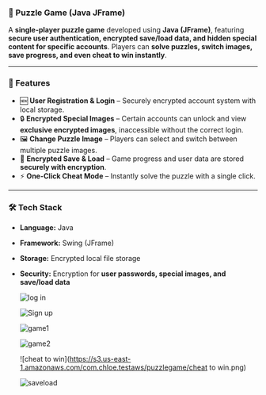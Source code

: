 ### **📝 Puzzle Game (Java JFrame)**

A **single-player puzzle game** developed using **Java (JFrame)**, featuring **secure user authentication, encrypted save/load data, and hidden special content for specific accounts**. Players can **solve puzzles, switch images, save progress, and even cheat to win instantly**.

------

### **🔹 Features**

- 🆕 **User Registration & Login** – Securely encrypted account system with local storage.
- 🔒 **Encrypted Special Images** – Certain accounts can unlock and view **exclusive encrypted images**, inaccessible without the correct login.
- 🖼️ **Change Puzzle Image** – Players can select and switch between multiple puzzle images.
- 💾 **Encrypted Save & Load** – Game progress and user data are stored **securely with encryption**.
- ⚡ **One-Click Cheat Mode** – Instantly solve the puzzle with a single click.

------

### **🛠 Tech Stack**

- **Language:** Java
- **Framework:** Swing (JFrame)
- **Storage:** Encrypted local file storage
- **Security:** Encryption for **user passwords, special images, and save/load data**



  ![log in](https://s3.us-east-1.amazonaws.com/com.chloe.testaws/puzzlegame/Login.png)



  ![Sign up](https://s3.us-east-1.amazonaws.com/com.chloe.testaws/puzzlegame/Signup.png)

  ![game1](https://s3.us-east-1.amazonaws.com/com.chloe.testaws/puzzlegame/game1.png)

  ![game2](https://s3.us-east-1.amazonaws.com/com.chloe.testaws/puzzlegame/game2.png)

  ![cheat to win](https://s3.us-east-1.amazonaws.com/com.chloe.testaws/puzzlegame/cheat to win.png)

  ![saveload](https://s3.us-east-1.amazonaws.com/com.chloe.testaws/puzzlegame/saveload.png)